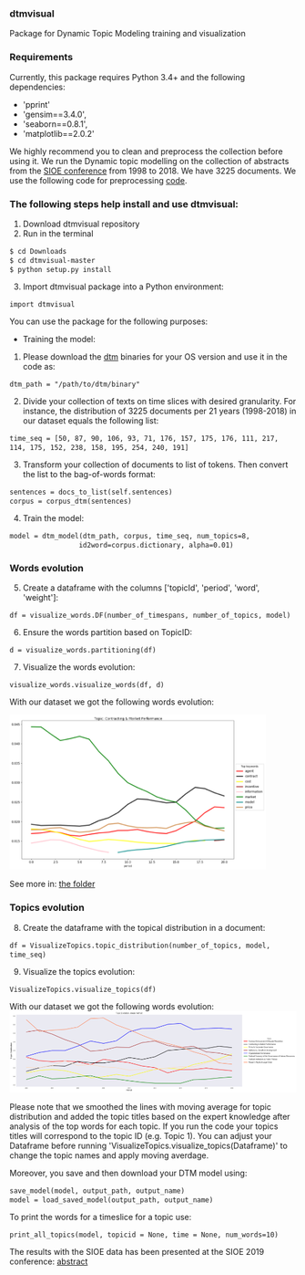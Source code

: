 ### dtmvisual
Package for Dynamic Topic Modeling training and visualization 

### Requirements
Currently, this package requires Python 3.4+ and the following dependencies:

* 'pprint'
* 'gensim==3.4.0',
* 'seaborn==0.8.1', 
* 'matplotlib==2.0.2'

We highly recommend you to clean and preprocess the collection before using it. We run the Dynamic topic modelling on the collection of abstracts from the [SIOE conference](https://www.sioe.org/conference/2019) from 1998 to 2018. We have 3225 documents. We use the following code for preprocessing [code](https://github.com/chaves/sioeTopics/blob/master/GetCleanCorpus.ipynb). 

### The following steps help install and use dtmvisual:

1. Download dtmvisual repository
2. Run in the terminal
```
$ cd Downloads
$ cd dtmvisual-master
$ python setup.py install
```
3. Import dtmvisual package into a Python environment:

```
import dtmvisual
```
You can use the package for the following purposes:
* Training the model:
1. Please download the [dtm](https://github.com/magsilva/dtm/tree/master/bin) binaries for your OS version and use it in the code as:

```
dtm_path = "/path/to/dtm/binary"
```
2. Divide your collection of texts on time slices with desired granularity. For instance, the distribution of 3225 documents per 21 years (1998-2018) in our dataset equals the following list:
```
time_seq = [50, 87, 90, 106, 93, 71, 176, 157, 175, 176, 111, 217, 114, 175, 152, 238, 158, 195, 254, 240, 191]
```
3. Transform your collection of documents to list of tokens. Then convert the list to the bag-of-words format:
```
sentences = docs_to_list(self.sentences)
corpus = corpus_dtm(sentences)
```
4. Train the model:
```
model = dtm_model(dtm_path, corpus, time_seq, num_topics=8,
                 id2word=corpus.dictionary, alpha=0.01) 
```
### Words evolution

5. Create a dataframe with the columns ['topicId', 'period', 'word', 'weight']:
```
df = visualize_words.DF(number_of_timespans, number_of_topics, model)
```
6. Ensure the words partition based on TopicID:
```
d = visualize_words.partitioning(df)
```
7. Visualize the words evolution:
```
visualize_words.visualize_words(df, d)
```
With our dataset we got the following words evolution:

<img src=https://github.com/GSukr/dtmvisual/blob/master/results/topics/topic0.png width=450>

See more in: [the folder](https://github.com/GSukr/dtmvisual/tree/master/results/topics)

### Topics evolution

8. Create the dataframe with the topical distribution in a document:
```
df = VisualizeTopics.topic_distribution(number_of_topics, model, time_seq)
```
9. Visualize the topics evolution:
```
VisualizeTopics.visualize_topics(df)
```
With our dataset we got the following words evolution:
![topics](https://github.com/GSukr/dtmvisual/blob/master/results/topic_distribution.png)

Please note that we smoothed the lines with moving average for topic distribution and added the topic titles based on the expert knowledge after analysis of the top words for each topic. If you run the code your topics titles will correspond to the topic ID (e.g. Topic 1). You can adjust your Dataframe before running 'VisualizeTopics.visualize_topics(Dataframe)' to change the topic names and apply moving averdage. 

Moreover, you save and then download your DTM model using:
```
save_model(model, output_path, output_name)
model = load_saved_model(output_path, output_name)
```
To print the words for a timeslice for a topic use:
```
print_all_topics(model, topicid = None, time = None, num_words=10)
```
The results with the SIOE data has been presented at the SIOE 2019 conference: [abstract](https://papers.sioe.org/paper/2466.html)
